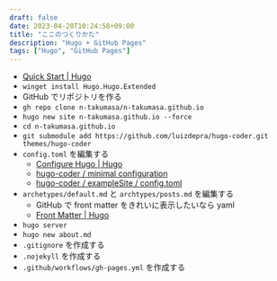 ```yaml
---
draft: false
date: 2023-04-20T10:24:58+09:00
title: "ここのつくりかた"
description: "Hugo + GitHub Pages"
tags: ["Hugo", "GitHub Pages"]
---
```


* [Quick Start | Hugo](https://gohugo.io/getting-started/quick-start/)
* `winget install Hugo.Hugo.Extended`
* GitHub でリポジトリを作る
* `gh repo clone n-takumasa/n-takumasa.github.io`
* `hugo new site n-takumasa.github.io --force`
* `cd n-takumasa.github.io`
* `git submodule add https://github.com/luizdepra/hugo-coder.git themes/hugo-coder`
* `config.toml` を編集する
  * [Configure Hugo | Hugo](https://gohugo.io/getting-started/configuration/)
  * [hugo-coder / minimal configuration](https://github.com/luizdepra/hugo-coder/blob/main/docs/configurations.md#complete-example)
  * [hugo-coder / exampleSite / config.toml](https://github.com/luizdepra/hugo-coder/blob/master/exampleSite/config.toml)
* `archetypes/default.md` と `archtypes/posts.md` を編集する
  * GitHub で front matter をきれいに表示したいなら yaml
  * [Front Matter | Hugo](https://gohugo.io/content-management/front-matter/)
* `hugo server`
* `hugo new about.md`
* `.gitignore` を作成する
* `.nojekyll` を作成する
* `.github/workflows/gh-pages.yml` を作成する
